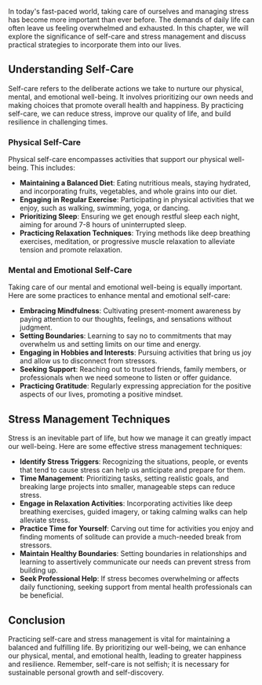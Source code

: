 
In today's fast-paced world, taking care of ourselves and managing stress has become more important than ever before. The demands of daily life can often leave us feeling overwhelmed and exhausted. In this chapter, we will explore the significance of self-care and stress management and discuss practical strategies to incorporate them into our lives.

Understanding Self-Care
-----------------------

Self-care refers to the deliberate actions we take to nurture our physical, mental, and emotional well-being. It involves prioritizing our own needs and making choices that promote overall health and happiness. By practicing self-care, we can reduce stress, improve our quality of life, and build resilience in challenging times.

### Physical Self-Care

Physical self-care encompasses activities that support our physical well-being. This includes:

* **Maintaining a Balanced Diet**: Eating nutritious meals, staying hydrated, and incorporating fruits, vegetables, and whole grains into our diet.
* **Engaging in Regular Exercise**: Participating in physical activities that we enjoy, such as walking, swimming, yoga, or dancing.
* **Prioritizing Sleep**: Ensuring we get enough restful sleep each night, aiming for around 7-8 hours of uninterrupted sleep.
* **Practicing Relaxation Techniques**: Trying methods like deep breathing exercises, meditation, or progressive muscle relaxation to alleviate tension and promote relaxation.

### Mental and Emotional Self-Care

Taking care of our mental and emotional well-being is equally important. Here are some practices to enhance mental and emotional self-care:

* **Embracing Mindfulness**: Cultivating present-moment awareness by paying attention to our thoughts, feelings, and sensations without judgment.
* **Setting Boundaries**: Learning to say no to commitments that may overwhelm us and setting limits on our time and energy.
* **Engaging in Hobbies and Interests**: Pursuing activities that bring us joy and allow us to disconnect from stressors.
* **Seeking Support**: Reaching out to trusted friends, family members, or professionals when we need someone to listen or offer guidance.
* **Practicing Gratitude**: Regularly expressing appreciation for the positive aspects of our lives, promoting a positive mindset.

Stress Management Techniques
----------------------------

Stress is an inevitable part of life, but how we manage it can greatly impact our well-being. Here are some effective stress management techniques:

* **Identify Stress Triggers**: Recognizing the situations, people, or events that tend to cause stress can help us anticipate and prepare for them.
* **Time Management**: Prioritizing tasks, setting realistic goals, and breaking large projects into smaller, manageable steps can reduce stress.
* **Engage in Relaxation Activities**: Incorporating activities like deep breathing exercises, guided imagery, or taking calming walks can help alleviate stress.
* **Practice Time for Yourself**: Carving out time for activities you enjoy and finding moments of solitude can provide a much-needed break from stressors.
* **Maintain Healthy Boundaries**: Setting boundaries in relationships and learning to assertively communicate our needs can prevent stress from building up.
* **Seek Professional Help**: If stress becomes overwhelming or affects daily functioning, seeking support from mental health professionals can be beneficial.

Conclusion
----------

Practicing self-care and stress management is vital for maintaining a balanced and fulfilling life. By prioritizing our well-being, we can enhance our physical, mental, and emotional health, leading to greater happiness and resilience. Remember, self-care is not selfish; it is necessary for sustainable personal growth and self-discovery.
